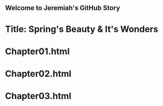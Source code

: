 ## Welcome to Jeremiah's GitHub Story
# Title: Spring's Beauty & It's Wonders

# Chapter01.html
# Chapter02.html
# Chapter03.html


